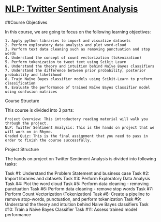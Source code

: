 # <u>NLP: Twitter Sentiment Analysis</u>

##Course Objectives

In this course, we are going to focus on the following learning objectives:

    1. Apply python libraries to import and visualize datasets
    2. Perform exploratory data analysis and plot word-cloud
    3. Perform text data cleaning such as removing punctuation and stop words
    4. Understand the concept of count vectorization (tokenization)
    5. Perform tokenization to tweet text using Scikit Learn
    6. Understand the theory and intuition behind Naïve Bayes classifiers
    7. Understand the difference between prior probability, posterior probability and likelihood
    8. Train Naïve Bayes classifier models using Scikit-Learn to preform classification
    9. Evaluate the performance of trained Naïve Bayes Classifier model using confusion matrices

      
Course Structure

This course is divided into 3 parts:

    Project Overview: This introductory reading material will walk you through the project.
    NLP: Twitter Sentiment Analysis: This is the hands on project that we will work on in Rhyme.
    Graded Quiz: This is the final assignment that you need to pass in order to finish the course successfully.

Project Structure

The hands on project on Twitter Sentiment Analysis is divided into following tasks:

Task #1: Understand the Problem Statement and business case 
Task #2: Import libraries and datasets
Task #3: Perform Exploratory Data Analysis
Task #4: Plot the word cloud
Task #5: Perform data cleaning - removing punctuation
Task #6: Perform data cleaning - remove stop words
Task #7: Perform Count Vectorization (Tokenization)
Task #8: Create a pipeline to remove stop-words, punctuation, and perform tokenization
Task #9: Understand the theory and intuition behind Naive Bayes classifiers
Task #10: Train a Naive Bayes Classifier
Task #11: Assess trained model performance

